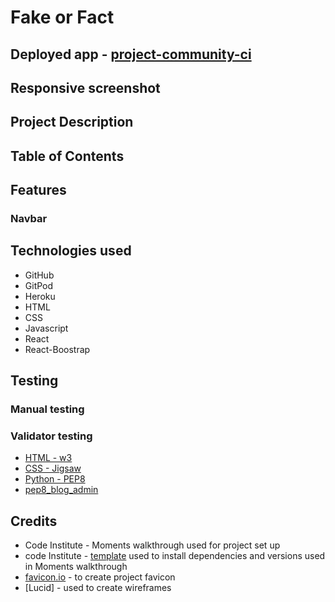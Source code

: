 # Fake or Fact
## Deployed app - [project-community-ci](https://project-community-ci.herokuapp.com/)

## Responsive screenshot


## Project Description

## Table of Contents

## Features
### Navbar



## Technologies used
-   GitHub
-   GitPod
-   Heroku
-   HTML
-   CSS
-   Javascript
-   React
-   React-Boostrap

## Testing

### Manual testing

### Validator testing
-   [HTML - w3]()
-   [CSS - Jigsaw]()
-   [Python - PEP8]()
-   [pep8_blog_admin]()

## Credits
-   Code Institute - Moments walkthrough used for project set up
-   code Institute - [template](https://github.com/Code-Institute-Org/cra-template-moments.git) used to install dependencies and versions used in Moments walkthrough
-   [favicon.io](https://favicon.io/favicon-generator/) - to create project favicon
-   [Lucid] - used to create wireframes